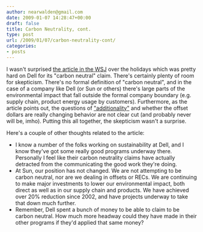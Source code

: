 ```yaml
---
author: nearwalden@gmail.com
date: 2009-01-07 14:28:47+00:00
draft: false
title: Carbon Neutrality, cont.
type: post
url: /2009/01/07/carbon-neutrality-cont/
categories:
- posts
---
```


I wasn't surprised [the article in the WSJ](http://online.wsj.com/article/SB123059880241541259.html?mod=googlenews_wsj) over the holidays which was pretty hard on Dell for its "carbon neutral" claim.  There's certainly plenty of room for skepticism.  There's no formal definition of "carbon neutral", and in the case of a company like Dell (or Sun or others) there's large parts of the environmental impact that fall outside the formal company boundary (e.g. supply chain, product energy usage by customers).  Furthermore, as the article points out, the questions of ["additionality"](http://en.wikipedia.org/wiki/Clean_Development_Mechanism) and whether the offset dollars are really changing behavior are not clear cut (and probably never will be, imho).  Putting this all together, the skepticism wasn't a surprise.





Here's a couple of other thoughts related to the article:



  * I know a number of the folks working on sustainability at Dell, and I know they've got some really good programs underway there.  Personally I feel like their carbon neutrality claims have actually detracted from the communicating the good work they're doing.  
  * At Sun, our position has not changed.  We are not attempting to be carbon neutral, nor are we dealing in offsets or RECs.  We are continuing to make major investments to lower our environmental impact, both direct as well as in our supply chain and products.  We have achieved over 20% reduction since 2002, and have projects underway to take that down much further.
  * Remember, Dell spent a bunch of money to be able to claim to be carbon neutral.  How much more headway could they have made in their other programs if they'd applied that same money?





